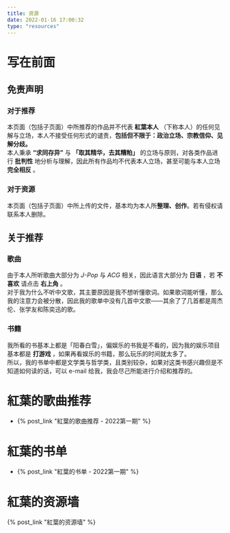 ```yaml
---
title: 资源
date: 2022-01-16 17:00:32
type: "resources"
---
```


# 写在前面

## 免责声明

### 对于推荐

本页面（包括子页面）中所推荐的作品并不代表 **紅葉本人** （下称本人）的任何见解与立场，本人不接受任何形式的谴责，**包括但不限于：政治立场、宗教信仰、见解分歧。**  
本人秉承 **“求同存异”** 与 **「取其精华，去其糟粕」** 的立场与原则，对各类作品进行 **批判性** 地分析与理解，因此所有作品均不代表本人立场，甚至可能与本人立场 **完全相反** 。  

### 对于资源

本页面（包括子页面）中所上传的文件，基本均为本人所**整理、创作**。若有侵权请联系本人删除。

## 关于推荐

### 歌曲

由于本人所听歌曲大部分为 *J-Pop* 与 *ACG* 相关，因此语言大部分为 **日语** ，若 **不喜欢** 请点击 **右上角** 。  
对于我为什么不听中文歌，其主要原因是我不想听懂歌词。如果歌词能听懂，那么我的注意力会被分散，因此我的歌单中没有几首中文歌——其余了了几首都是周杰伦、张学友和陈奕迅的歌。

### 书籍

我所看的书基本上都是「阳春白雪」，偏娱乐的书我是不看的，因为我的娱乐项目基本都是 **打游戏** ，如果再看娱乐的书籍，那么玩乐的时间就太多了。  
所以，我的书单中都是文学类与哲学类，且类别较杂，如果对这类书感兴趣但是不知道如何读的话，可以 e-mail 给我，我会尽己所能进行介绍和推荐的。

# 紅葉的歌曲推荐

- {% post_link "紅葉的歌曲推荐 - 2022第一期" %}

# 紅葉的书单

- {% post_link "紅葉的书单 - 2022第一期" %}

# 紅葉的资源墙

{% post_link "紅葉的资源墙" %}
